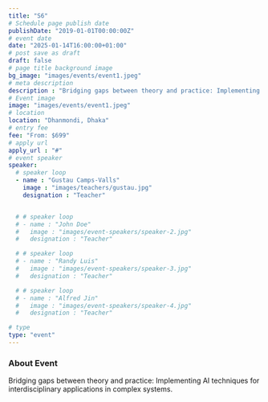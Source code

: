 ```yaml
---
title: "S6"
# Schedule page publish date
publishDate: "2019-01-01T00:00:00Z"
# event date
date: "2025-01-14T16:00:00+01:00"
# post save as draft
draft: false
# page title background image
bg_image: "images/events/event1.jpeg"
# meta description
description : "Bridging gaps between theory and practice: Implementing AI techniques for interdisciplinary applications in complex systems."
# Event image
image: "images/events/event1.jpeg"
# location
location: "Dhanmondi, Dhaka"
# entry fee
fee: "From: $699"
# apply url
apply_url : "#"
# event speaker
speaker:
  # speaker loop
  - name : "Gustau Camps-Valls"
    image : "images/teachers/gustau.jpg"
    designation : "Teacher"


  # # speaker loop
  # - name : "John Doe"
  #   image : "images/event-speakers/speaker-2.jpg"
  #   designation : "Teacher"

  # # speaker loop
  # - name : "Randy Luis"
  #   image : "images/event-speakers/speaker-3.jpg"
  #   designation : "Teacher"

  # # speaker loop
  # - name : "Alfred Jin"
  #   image : "images/event-speakers/speaker-4.jpg"
  #   designation : "Teacher"

# type
type: "event"
---
```


### About Event

Bridging gaps between theory and practice: Implementing AI techniques for interdisciplinary applications in complex systems.